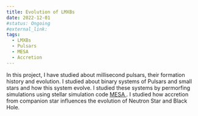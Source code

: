```yaml
---
title: Evolution of LMXBs
date: 2022-12-01
#status: Ongoing
#external_link:
tags:
  - LMXBs
  - Pulsars
  - MESA
  - Accretion
---
```


In this project, I have studied about millisecond pulsars, their formation history and evolution. I studied about binary systems of
Pulsars and small stars and how this system evolve. I studied these systems by permorfing simulations using stellar simulation code
<a href = "https://docs.mesastar.org/en/release-r24.03.1/" > MESA </a>. I studied how accretion from companion star influences the evolution of Neutron Star and Black Hole.

<!--more-->

